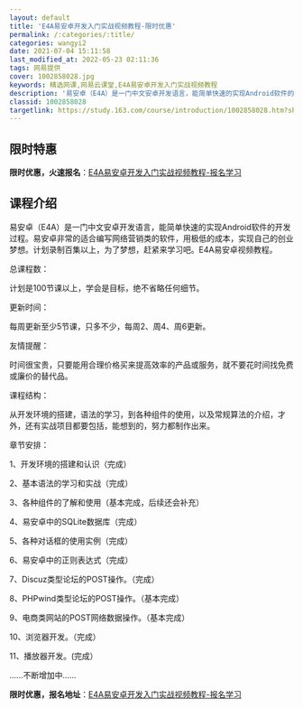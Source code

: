 ```yaml
---
layout: default
title: 'E4A易安卓开发入门实战视频教程-限时优惠'
permalink: /:categories/:title/
categories: wangyi2
date: 2021-07-04 15:11:58
last_modified_at: 2022-05-23 02:11:36
tags: 网易提供
cover: 1002858028.jpg
keywords: 精选网课,网易云课堂,E4A易安卓开发入门实战视频教程
description: '易安卓（E4A）是一门中文安卓开发语言，能简单快速的实现Android软件的开发过程。易安卓非常的适合编写网络营销类的软'
classid: 1002858028
targetlink: https://study.163.com/course/introduction/1002858028.htm?share=1&shareId=1025206652&utm_campaign=share&utm_medium=iphoneShare&utm_source=&utm_u=1025206652
---
```


## 限时特惠

**限时优惠，火速报名**：[E4A易安卓开发入门实战视频教程-报名学习](https://study.163.com/course/introduction/1002858028.htm?share=1&shareId=1025206652&utm_campaign=share&utm_medium=iphoneShare&utm_source=&utm_u=1025206652)

## 课程介绍

易安卓（E4A）是一门中文安卓开发语言，能简单快速的实现Android软件的开发过程。易安卓非常的适合编写网络营销类的软件，用极低的成本，实现自己的创业梦想。计划录制百集以上，为了梦想，赶紧来学习吧。E4A易安卓视频教程。

总课程数：

计划是100节课以上，学会是目标，绝不省略任何细节。

更新时间：

每周更新至少5节课，只多不少，每周2、周4、周6更新。

友情提醒：

时间很宝贵，只要能用合理价格买来提高效率的产品或服务，就不要花时间找免费或廉价的替代品。

课程结构：

从开发环境的搭建，语法的学习，到各种组件的使用，以及常规算法的介绍，才外，还有实战项目都要包括，能想到的，努力都制作出来。

章节安排：

1、开发环境的搭建和认识（完成）

2、基本语法的学习和实战（完成）

3、各种组件的了解和使用（基本完成，后续还会补充）

4、易安卓中的SQLite数据库（完成）

5、各种对话框的使用实例（完成）

6、易安卓中的正则表达式（完成）

7、Discuz类型论坛的POST操作。（完成）

8、PHPwind类型论坛的POST操作。（基本完成）

9、电商类网站的POST网络数据操作。（基本完成）

10、浏览器开发。（完成）

11、播放器开发。(完成）

......不断增加中......

**限时优惠，报名地址**：[E4A易安卓开发入门实战视频教程-报名学习](https://study.163.com/course/introduction/1002858028.htm?share=1&shareId=1025206652&utm_campaign=share&utm_medium=iphoneShare&utm_source=&utm_u=1025206652)

